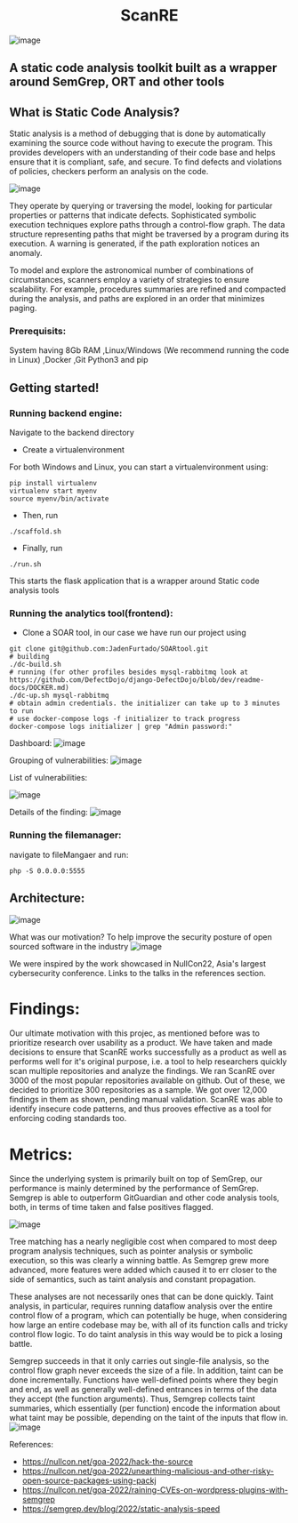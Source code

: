 <h1 align="center">ScanRE</h1>

![image](https://user-images.githubusercontent.com/52862591/234078731-eeb0144e-e945-435c-a865-e8e724d5d32b.png)

## A static code analysis toolkit built as a wrapper around SemGrep, ORT and other tools

## What is Static Code Analysis?

Static analysis is a method of debugging that is done by automatically examining the source code without having to execute the program. This provides developers with an understanding of their code base and helps ensure that it is compliant, safe, and secure. To find defects and violations of policies, checkers perform an analysis on the code.

![image](https://user-images.githubusercontent.com/52862591/234088790-64ded29a-f35e-4b25-a862-c59dced2fd71.png)

They operate by querying or traversing the model, looking for particular properties or patterns that indicate defects. Sophisticated symbolic execution techniques explore paths through a control-flow graph. The data structure representing paths that might be traversed by a program during its execution. A warning is generated, if the path exploration notices an anomaly.

To model and explore the astronomical number of combinations of circumstances, scanners employ a variety of strategies to ensure scalability. For example, procedures summaries are refined and compacted during the analysis, and paths are explored in an order that minimizes paging. 

### Prerequisits:
System having 8Gb RAM
,Linux/Windows (We recommend running the code in Linux)
,Docker
,Git
Python3 and pip

## Getting started!

### Running backend engine:
Navigate to the backend directory

- Create a virtualenvironment

For both Windows and Linux, you can start a virtualenvironment using: 
```
pip install virtualenv
virtualenv start myenv
source myenv/bin/activate
```

- Then, run 
```
./scaffold.sh
```
- Finally, run 
```
./run.sh
```

This starts the flask application that is a wrapper around Static code analysis tools

### Running the analytics tool(frontend):

- Clone a SOAR tool, in our case we have run our project using 
```
git clone git@github.com:JadenFurtado/SOARtool.git
# building
./dc-build.sh
# running (for other profiles besides mysql-rabbitmq look at https://github.com/DefectDojo/django-DefectDojo/blob/dev/readme-docs/DOCKER.md)
./dc-up.sh mysql-rabbitmq
# obtain admin credentials. the initializer can take up to 3 minutes to run
# use docker-compose logs -f initializer to track progress
docker-compose logs initializer | grep "Admin password:"
```
Dashboard:
![image](https://user-images.githubusercontent.com/52862591/234080979-0d4e7c8c-6627-437c-b375-f9b6e7752b73.png)

Grouping of vulnerabilities:
![image](https://user-images.githubusercontent.com/52862591/234081193-cd745d99-25c0-4d6d-95c7-c136e4448dda.png)

List of vulnerabilities:

![image](https://user-images.githubusercontent.com/52862591/234081368-c22ec05e-2e1e-420c-9675-e9823f007265.png)

Details of the finding:
![image](https://user-images.githubusercontent.com/52862591/234084081-7ab67248-5b01-4498-b8c6-d51ffd444153.png)


### Running the filemanager:

navigate to fileMangaer and run:
```
php -S 0.0.0.0:5555
```
## Architecture:

![image](https://user-images.githubusercontent.com/52862591/234079664-1aa1abee-299b-4b78-bbee-e027da26119a.png)

What was our motivation?
To help improve the security posture of open sourced software in the industry
![image](https://user-images.githubusercontent.com/52862591/234079995-43c5a83b-a1cc-420b-838c-1f0e86343d93.png)

We were inspired by the work showcased in NullCon22, Asia's largest cybersecurity conference. Links to the talks in the references section.

# Findings:
Our ultimate motivation with this projec, as mentioned before was to prioritize research over usability as a product. We have taken and made decisions to ensure that ScanRE works successfully as a product as well as performs well for it's original purpose, i.e. a tool to help researchers quickly scan multiple repositories and analyze the findings. We ran ScanRE over 3000 of the most popular repositories available on github. Out of these, we decided to prioritize 300 repositories as a sample. We got over 12,000 findings in them as shown, pending manual validation. ScanRE was able to identify insecure code patterns, and thus prooves effective as a tool for enforcing coding standards too. 

# Metrics:
Since the underlying system is primarily built on top of SemGrep, our performance is mainly determined by the performance of SemGrep. Semgrep is able to outperform GitGuardian and other code analysis tools, both, in terms of time taken and false positives flagged.

![image](https://user-images.githubusercontent.com/52862591/234083312-6bc6cec7-0312-45ef-ab36-a55b3f381efd.png)

Tree matching has a nearly negligible cost when compared to most deep program analysis techniques, such as pointer analysis or symbolic execution, so this was clearly a winning battle. As Semgrep grew more advanced, more features were added which caused it to err closer to the side of semantics, such as taint analysis and constant propagation.

These analyses are not necessarily ones that can be done quickly. Taint analysis, in particular, requires running dataflow analysis over the entire control flow of a program, which can potentially be huge, when considering how large an entire codebase may be, with all of its function calls and tricky control flow logic. To do taint analysis in this way would be to pick a losing battle.

Semgrep succeeds in that it only carries out single-file analysis, so the control flow graph never exceeds the size of a file. In addition, taint can be done incrementally. Functions have well-defined points where they begin and end, as well as generally well-defined entrances in terms of the data they accept (the function arguments). Thus, Semgrep collects taint summaries, which essentially (per function) encode the information about what taint may be possible, depending on the taint of the inputs that flow in.
![image](https://user-images.githubusercontent.com/52862591/234083232-4af327b3-5f37-4611-af16-237a73a128d6.png)

References:

* https://nullcon.net/goa-2022/hack-the-source
* https://nullcon.net/goa-2022/unearthing-malicious-and-other-risky-open-source-packages-using-packj
* https://nullcon.net/goa-2022/raining-CVEs-on-wordpress-plugins-with-semgrep
* https://semgrep.dev/blog/2022/static-analysis-speed
